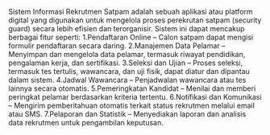 Sistem Informasi Rekrutmen Satpam adalah sebuah aplikasi atau platform digital yang digunakan untuk mengelola proses perekrutan satpam (security guard) secara lebih efisien dan terorganisir. 
Sistem ini dapat mencakup berbagai fitur seperti:
1.Pendaftaran Online – Calon satpam dapat mengisi formulir pendaftaran secara daring.
2.Manajemen Data Pelamar – Menyimpan dan mengelola data pelamar, termasuk riwayat pendidikan, pengalaman kerja, dan sertifikasi.
3.Seleksi dan Ujian – Proses seleksi, termasuk tes tertulis, wawancara, dan uji fisik, dapat diatur dan dipantau dalam sistem.
4.Jadwal Wawancara – Penjadwalan wawancara atau tes lainnya secara otomatis.
5.Pemeringkatan Kandidat – Menilai dan memberi peringkat pelamar berdasarkan kriteria tertentu.
6.Notifikasi dan Komunikasi – Mengirim pemberitahuan otomatis terkait status rekrutmen melalui email atau SMS.
7.Pelaporan dan Statistik – Menyediakan laporan dan analisis data rekrutmen untuk pengambilan keputusan.
